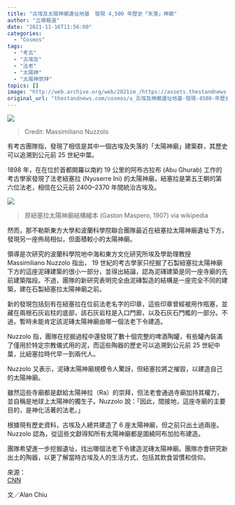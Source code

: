 ```yaml
---
title: "古埃及太陽神廟遺址地基　發現 4,500 年歷史「失落」神廟"
author: "立場報道"
date: "2021-11-16T11:56:00"
categories:
  - "Cosmos"
tags:
  - "考古"
  - "古埃及"
  - "法老"
  - "太陽神"
  - "太陽神崇拜"
topics: []
image: "http://web.archive.org/web/2021im_/https://assets.thestandnews.com/media/photos/Massimiliano_Nuzzolo_temple.jpg"
original_url: "thestandnews.com/cosmos/a_古埃及神廟遺址地基-發現-4500-年歷史失落神廟"
---
```

![](http://web.archive.org/web/2021im_/https://assets.thestandnews.com/media/photos/Massimiliano_Nuzzolo_temple.jpg)
> Credit: Massimiliano Nuzzolo

有考古團隊指，發現了相信是其中一個古埃及失落的「太陽神廟」建築群，其歷史可以追溯到公元前 25 世紀中葉。

1898 年，在在位於首都開羅以南約 19 公里的阿布古拉布 (Abu Ghurab) 工作的考古學家發現了法老紐塞拉 (Nyuserre Ini) 的太陽神廟，紐塞拉是第五王朝的第六位法老，相信在公元前 2400–2370 年間統治古埃及。

![](http://web.archive.org/web/2021im_/https://assets.thestandnews.com/media/photos/800px-Temple-solaire-abousir.jpeg)
> 原紐塞拉太陽神廟結構繪本 (Gaston Maspero, 1907) via wikipedia

然而，那不勒斯東方大學和波蘭科學院聯合團隊最近在紐塞拉太陽神廟遺址下方，發現另一座佈局相似，但面積較小的太陽神廟。

領導是次研究的波蘭科學院地中海和東方文化研究所埃及學助理教授 Massimiliano Nuzzolo 指出， 19 世紀的考古學家只挖掘了石製紐塞拉太陽神廟下方的這座泥磚建築的很小一部分，並得出結論，認為泥磚建築是同一座寺廟的先前建築階段。不過，團隊的新研究表明完全由泥磚製造的結構是一座完全不同的建築，建在石製紐塞拉太陽神廟之前。

新的發現包括刻有在紐塞拉在位前法老名字的印章，這些印章曾經被用作瓶塞，並藏在兩根石灰岩柱的底部，該石灰岩柱是入口門廊，以及石灰石門檻的一部分。不過，暫時未能肯定該泥磚太陽神廟由哪一個法老下令建造。

Nuzzolo 指，團隊在挖掘過程中還發現了數十個完整的啤酒陶罐，有些罐內裝滿了僅用於特定宗教儀式用的泥，而這些陶器的歷史可以追溯到公元前 25 世紀中葉，比紐塞拉時代早一到兩代人。

Nuzzolo 又表示，泥磚太陽神廟規模令人驚訝，但紐塞拉將之摧毀，以建造自己的太陽神廟。

雖然這些寺廟都是獻給太陽神拉（Ra）的崇拜，但法老會通過寺廟加持其權力，並自稱是地球上太陽神的獨生子。Nuzzolo 說：「因此，間接地，這座寺廟的主要目的，是神化活著的法老。」

根據現有歷史資料，古埃及人總共建造了 6 座太陽神廟，但之前只出土過兩座。 Nuzzolo 認為，從這些文獻得知所有太陽神廟都是圍繞阿布加拉布建造。

團隊希望進一步挖掘遺址，找出哪個法老下令建造泥磚太陽神廟。團隊亦會研究新出土的陶器，以更了解當時古埃及人的生活方式，包括其飲食習慣和信仰。

來源：  
[CNN](http://web.archive.org/web/20211206224257/https://edition.cnn.com/travel/article/egypt-sun-temple-scli-intl-scn/index.html)

文／Alan Chiu